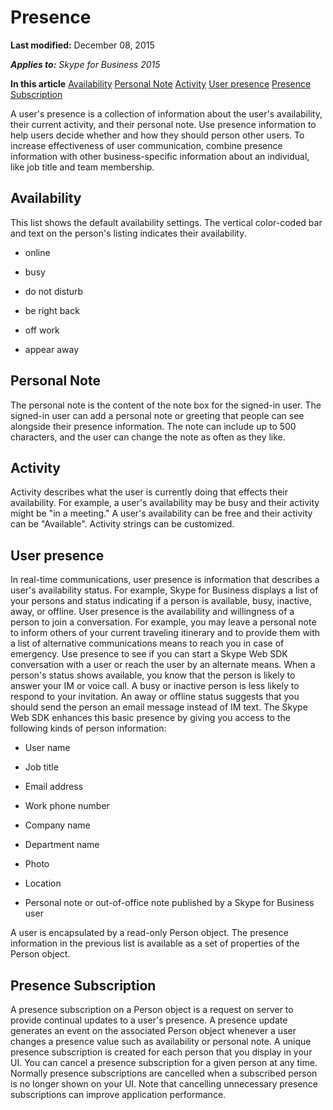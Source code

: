 
# Presence

 **Last modified:** December 08, 2015

 _**Applies to:** Skype for Business 2015_

 **In this article**
[Availability](#sectionSection0)
[Personal Note](#sectionSection1)
[Activity](#sectionSection2)
[User presence](#sectionSection3)
[Presence Subscription](#sectionSection4)


 A user's presence is a collection of information about the user's availability, their current activity, and their personal note. Use presence information to help users decide whether and how they should person other users. To increase effectiveness of user communication, combine presence information with other business-specific information about an individual, like job title and team membership.

## Availability
<a name="sectionSection0"> </a>

This list shows the default availability settings. The vertical color-coded bar and text on the person's listing indicates their availability.


- online
    
- busy
    
- do not disturb
    
- be right back
    
- off work
    
- appear away
    

## Personal Note
<a name="sectionSection1"> </a>

The personal note is the content of the note box for the signed-in user. The signed-in user can add a personal note or greeting that people can see alongside their presence information. The note can include up to 500 characters, and the user can change the note as often as they like.


## Activity
<a name="sectionSection2"> </a>

Activity describes what the user is currently doing that effects their availability. For example, a user's availability may be busy and their activity might be "in a meeting." A user's availability can be free and their activity can be "Available". Activity strings can be customized. 


## User presence
<a name="sectionSection3"> </a>

In real-time communications, user presence is information that describes a user's availability status. For example, Skype for Business displays a list of your persons and status indicating if a person is available, busy, inactive, away, or offline. User presence is the availability and willingness of a person to join a conversation. For example, you may leave a personal note to inform others of your current traveling itinerary and to provide them with a list of alternative communications means to reach you in case of emergency. Use presence to see if you can start a Skype Web SDK conversation with a user or reach the user by an alternate means. When a person's status shows available, you know that the person is likely to answer your IM or voice call. A busy or inactive person is less likely to respond to your invitation. An away or offline status suggests that you should send the person an email message instead of IM text. The Skype Web SDK enhances this basic presence by giving you access to the following kinds of person information:


- User name
    
- Job title
    
- Email address
    
- Work phone number
    
- Company name
    
- Department name
    
- Photo
    
- Location
    
- Personal note or out-of-office note published by a Skype for Business user
    
A user is encapsulated by a read-only Person object. The presence information in the previous list is available as a set of properties of the Person object.


## Presence Subscription
<a name="sectionSection4"> </a>

A presence subscription on a Person object is a request on server to provide continual updates to a user's presence. A presence update generates an event on the associated Person object whenever a user changes a presence value such as availability or personal note. A unique presence subscription is created for each person that you display in your UI. You can cancel a presence subscription for a given person at any time. Normally presence subscriptions are cancelled when a subscribed person is no longer shown on your UI. Note that cancelling unnecessary presence subscriptions can improve application performance.

